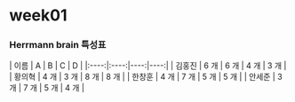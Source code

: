# week01

### Herrmann brain 특성표

| 이름 | A | B | C | D |
|:----:|:----:|----:|----:|
| 김홍진 | 6 개 | 6 개 | 4 개 | 3 개 |
| 황의혁 | 4 개 | 3 개 | 8 개 | 8 개 |
| 한창훈 | 4 개 | 7 개 | 5 개 | 5 개 |
| 안세준 | 3 개 | 7 개 | 5 개 | 4 개 |
